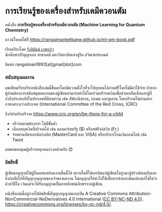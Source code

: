 # การเรียนรู้ของเครื่องสำหรับเคมีควอนตัม


หนังสือ **การเรียนรู้ของเครื่องสำหรับเคมีควอนตัม (Machine Learning for Quantum Chemistry)**

ดาวน์โหลดได้ที่ https://rangsimanketkaew.github.io/ml-qm-book.pdf

เรียบเรียงโดย [รังสิมันต์ เกษแก้ว](https://rangsimanketkaew.github.io/) <br>
นักศึกษาปริญญาเอก สาขาเคมี มหาวิทยาลัยแห่งซูริค สวิตเซอร์แลนด์

ติดต่อ rangsiman1993[at]gmail[dot]com

### สนับสนุนผลงาน

ผมเขียนเรียบเรียงหนังสือเล่มนี้ขึ้นมาโดยมีความตั้งใจที่จะให้ทุกคนได้อ่านฟรีโดยไม่มีค่าใช้จ่าย ถ้าหากผู้อ่านต้องการสนับสนุนผลงานของผู้เขียนสามารถทำได้โดยร่วมบริจาคเงินเพื่อช่วยเหลือเด็กและผู้ที่กำลังประสบภัยในประเทศที่มีสงคราม เช่น อัฟกานิสถาน, เยเมน และยูเครน โดยบริจาคได้ผ่านสภากาชาดระหว่างประเทศ (International Committee of the Red Cross, ICRC)

ลิงก์สำหรับบริจาค https://www.icrc.org/en/be-there-for-a-child

- บริจาคตามต้องการ ไม่มีขั้นต่ำ
- เลือกสกุลเงินที่บริจาคได้ เช่น ดอลลาร์สหรัฐ ($) หรือสฟรังก์สวิส (Fr.)
- จ่ายผ่านบัตรเครดิต/เดบิต (MasterCard และ VISA) หรือบริการโอนเงินออนไลน์ เช่น Twint

ผมขอขอบคุณผู้บริจาคทุกคนล่วงหน้าครับ :blush:

### ลิขสิทธิ์

ผู้เขียนอนุญาตให้ผู้อื่นเผยแพร่ผลงานชิ้นนี้ได้ ตราบใดที่ให้เครดิตแก่ผู้เขียนในฐานะผู้สร้างต้นฉบับและลิงก์กลับไปที่สัญญาอนุญาตของเจ้าของผลงาน 
ไม่อนุญาตให้นำไปใช้เพื่อการค้าและดัดแปลงแก้ไขไม่ว่าด้วยวิธีใด เว้นแต่จะได้รับอนุญาตเป็นลายลักษณ์อักษรจากผู้เขียน

หนังสือเล่มนี้อยู่ภายใต้ลิขสิทธิ์สัญญาอนุญาตแบบเปิด A Creative Commons Attribution-NonCommercial-NoDerivatives 4.0 International 
([CC BY-NC-ND 4.0](LICENSE-CC-BY-NC-ND-4.0.md)), https://creativecommons.org/licenses/by-nc-nd/4.0/.
